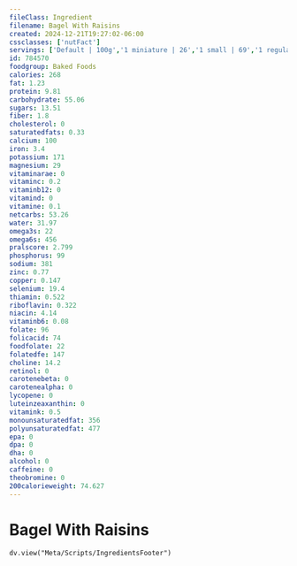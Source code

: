 ```yaml
---
fileClass: Ingredient
filename: Bagel With Raisins
created: 2024-12-21T19:27:02-06:00
cssclasses: ['nutFact']
servings: ['Default | 100g','1 miniature | 26','1 small | 69','1 regular | 105','1 large | 131']
id: 784570
foodgroup: Baked Foods
calories: 268
fat: 1.23
protein: 9.81
carbohydrate: 55.06
sugars: 13.51
fiber: 1.8
cholesterol: 0
saturatedfats: 0.33
calcium: 100
iron: 3.4
potassium: 171
magnesium: 29
vitaminarae: 0
vitaminc: 0.2
vitaminb12: 0
vitamind: 0
vitamine: 0.1
netcarbs: 53.26
water: 31.97
omega3s: 22
omega6s: 456
pralscore: 2.799
phosphorus: 99
sodium: 381
zinc: 0.77
copper: 0.147
selenium: 19.4
thiamin: 0.522
riboflavin: 0.322
niacin: 4.14
vitaminb6: 0.08
folate: 96
folicacid: 74
foodfolate: 22
folatedfe: 147
choline: 14.2
retinol: 0
carotenebeta: 0
carotenealpha: 0
lycopene: 0
luteinzeaxanthin: 0
vitamink: 0.5
monounsaturatedfat: 356
polyunsaturatedfat: 477
epa: 0
dpa: 0
dha: 0
alcohol: 0
caffeine: 0
theobromine: 0
200calorieweight: 74.627
---
```


# Bagel With Raisins

```dataviewjs
dv.view("Meta/Scripts/IngredientsFooter")
```
